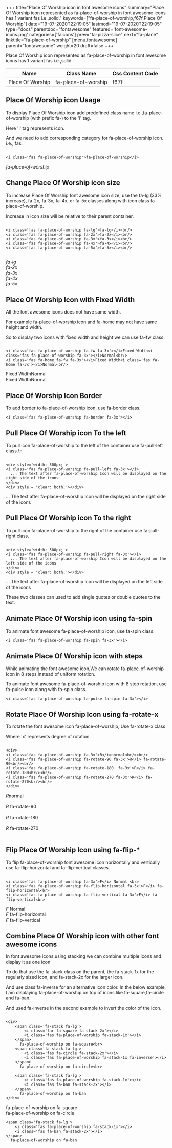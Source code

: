 +++
title="Place Of Worship icon in font awesome icons"
summary="Place Of Worship icon represented as fa-place-of-worship in font awesome icons has 1 variant fas i.e.,solid."
keywords=["fa-place-of-worship,f67f,Place Of Worship"]
date="19-07-2020T22:19:05"
lastmod="19-07-2020T22:19:05"
type="docs"
parentdoc="fontawesome"
featured='font-awesome-icons.png'
categories=['faicons']
prev="fa-pizza-slice"
next="fa-plane"
linktitle="fa-place-of-worship"
[menu.fontawesome]
parent="fontawesome"
weight=20
draft=false
+++


Place Of Worship icon represented as fa-place-of-worship in font awesome icons has 1 variant fas i.e.,solid.

<div class='table-responsive'><table class='table'><thead><tr><th>Name</th><th>Class Name</th><th>Css Content Code</th></tr></thead><tbody><tr><td>Place Of Worship</td><td>fa-place-of-worship</td><td>f67f</td></tr></tbody></table></div>



## Place Of Worship icon Usage

To display Place Of Worship icon add predefined class name i.e.,fa-place-of-worship (with prefix fa-) to the 'i' tag.

Here 'i' tag represents icon.

And we need to add corresponding category for fa-place-of-worship icon. i.e., fas.


```

<i class='fas fa-place-of-worship'>fa-place-of-worship</i>
```

<i class='fas fa-place-of-worship'>fa-place-of-worship</i>




## Change Place Of Worship icon size
To increase Place Of Worship font awesome icon size, use the fa-lg (33% increase), fa-2x, fa-3x, fa-4x, or fa-5x classes along with icon class fa-place-of-worship.

Increase in icon size will be relative to their parent container. 

```

<i class='fas fa-place-of-worship fa-lg'>fa-lg</i><br/>
<i class='fas fa-place-of-worship fa-2x'>fa-2x</i><br/>
<i class='fas fa-place-of-worship fa-3x'>fa-3x</i><br/>
<i class='fas fa-place-of-worship fa-4x'>fa-4x</i><br/>
<i class='fas fa-place-of-worship fa-5x'>fa-5x</i><br/>
            
```

<i class='fas fa-place-of-worship fa-lg'>fa-lg</i><br/>
<i class='fas fa-place-of-worship fa-2x'>fa-2x</i><br/>
<i class='fas fa-place-of-worship fa-3x'>fa-3x</i><br/>
<i class='fas fa-place-of-worship fa-4x'>fa-4x</i><br/>
<i class='fas fa-place-of-worship fa-5x'>fa-5x</i><br/>
            



## Place Of Worship Icon with Fixed Width 

All the font awesome icons does not have same width.

For example fa-place-of-worship icon and fa-home may not have same height and width.

So to display two icons with fixed width and height we can use fa-fw class.


```

<i class='fas fa-place-of-worship fa-fw fa-3x'></i>Fixed Width<i class='fas fa-place-of-worship fa-3x'></i>Normal<br/>
<i class='fas fa-home fa-fw fa-3x'></i>Fixed Width<i class='fas fa-home fa-3x'></i>Normal<br/>
```

<i class='fas fa-place-of-worship fa-fw fa-3x'></i>Fixed Width<i class='fas fa-place-of-worship fa-3x'></i>Normal<br/>
<i class='fas fa-home fa-fw fa-3x'></i>Fixed Width<i class='fas fa-home fa-3x'></i>Normal<br/>



## Place Of Worship Icon Border 

To add border to fa-place-of-worship icon, use fa-border class.


```
<i class='fas fa-place-of-worship fa-border fa-3x'></i>

```
<i class='fas fa-place-of-worship fa-border fa-3x'></i>





## Pull Place Of Worship icon To the left

To pull icon fa-place-of-worship to the left of the container use fa-pull-left class.\n

```

<div style='width: 500px;'>
<i class='fas fa-place-of-worship fa-pull-left fa-3x'></i>
  ... The text after fa-place-of-worship Icon will be displayed on the right side of the icons
</div>
<div style = 'clear: both;'></div>
```

<div style='width: 500px;'>
<i class='fas fa-place-of-worship fa-pull-left fa-3x'></i>
  ... The text after fa-place-of-worship Icon will be displayed on the right side of the icons
</div>
<div style = 'clear: both;'></div>




## Pull Place Of Worship icon To the right
To pull icon fa-place-of-worship to the right of the container use fa-pull-right class.

```

<div style='width: 500px;'>
<i class='fas fa-place-of-worship fa-pull-right fa-3x'></i>
  ... The text after fa-place-of-worship Icon will be displayed on the left side of the icons
</div>
<div style = 'clear: both;'></div>
```

<div style='width: 500px;'>
<i class='fas fa-place-of-worship fa-pull-right fa-3x'></i>
  ... The text after fa-place-of-worship Icon will be displayed on the left side of the icons
</div>
<div style = 'clear: both;'></div>

These two classes can used to add single quotes or double quotes to the text.


## Animate Place Of Worship icon using fa-spin
To animate font awesome fa-place-of-worship icon, use fa-spin class.

```
<i class='fas fa-place-of-worship fa-spin fa-3x'></i>
```
<i class='fas fa-place-of-worship fa-spin fa-3x'></i>




## Animate Place Of Worship icon with steps
While animating the font awesome icon,We can rotate fa-place-of-worship icon in 8 steps instead of uniform rotation.

To animate font awesome fa-place-of-worship icon with 8 step rotation, use fa-pulse icon along with fa-spin class.


```
<i class='fas fa-place-of-worship fa-pulse fa-spin fa-3x'></i>

```
<i class='fas fa-place-of-worship fa-pulse fa-spin fa-3x'></i>





## Rotate Place Of Worship Icon using fa-rotate-x
To rotate the font awesome icon fa-place-of-worship, Use fa-rotate-x class

Where 'x' represents degree of rotation.


```

<div>
<i class='fas fa-place-of-worship fa-3x'>R</i>normal<br/><br/>
<i class='fas fa-place-of-worship fa-rotate-90 fa-3x'>R</i> fa-rotate-90<br/><br/> 
<i class='fas fa-place-of-worship fa-rotate-180  fa-3x'>R</i> fa-rotate-180<br/><br/> 
<i class='fas fa-place-of-worship fa-rotate-270 fa-3x'>R</i> fa-rotate-270<br/><br/>
</div>
```

<div>
<i class='fas fa-place-of-worship fa-3x'>R</i>normal<br/><br/>
<i class='fas fa-place-of-worship fa-rotate-90 fa-3x'>R</i> fa-rotate-90<br/><br/> 
<i class='fas fa-place-of-worship fa-rotate-180  fa-3x'>R</i> fa-rotate-180<br/><br/> 
<i class='fas fa-place-of-worship fa-rotate-270 fa-3x'>R</i> fa-rotate-270<br/><br/>
</div>




## Flip Place Of Worship Icon using fa-flip-*
To flip fa-place-of-worship font awesome icon horizontally and vertically use fa-flip-horizontal and fa-flip-vertical classes. 

```

<i class='fas fa-place-of-worship fa-3x'>F</i> Normal <br>
<i class='fas fa-place-of-worship fa-flip-horizontal fa-3x'>F</i> fa-flip-horizontal<br>
<i class='fas fa-place-of-worship fa-flip-vertical fa-3x'>F</i> fa-flip-vertical<br>
```

<i class='fas fa-place-of-worship fa-3x'>F</i> Normal <br>
<i class='fas fa-place-of-worship fa-flip-horizontal fa-3x'>F</i> fa-flip-horizontal<br>
<i class='fas fa-place-of-worship fa-flip-vertical fa-3x'>F</i> fa-flip-vertical<br>




## Combine Place Of Worship icon with other font awesome icons
In font awesome icons,using stacking we can combine multiple icons and display it as one icon 

To do that use the fa-stack class on the parent, the fa-stack-1x for the regularly sized icon, and fa-stack-2x for the larger icon.

And use class fa-inverse for an alternative icon color. 
In the below example, I am displaying fa-place-of-worship on top of icons like fa-square,fa-circle and fa-ban.

And used fa-inverse in the second example to invert the color of the icon.

```

<div>
    <span class='fa-stack fa-lg'>
        <i class='far fa-square fa-stack-2x'></i>
        <i class='fas fa-place-of-worship fa-stack-1x'></i>
    </span>
      fa-place-of-worship on fa-square<br>
    <span class='fa-stack fa-lg'>
        <i class='fas fa-circle fa-stack-2x'></i>
        <i class='fas fa-place-of-worship fa-stack-1x fa-inverse'></i>
    </span>
      fa-place-of-worship on fa-circle<br>

    <span class='fa-stack fa-lg'>
        <i class='fas fa-place-of-worship fa-stack-1x'></i>
        <i class='fas fa-ban fa-stack-2x'></i>
    </span>
      fa-place-of-worship on fa-ban
</div>
```

<div>
    <span class='fa-stack fa-lg'>
        <i class='far fa-square fa-stack-2x'></i>
        <i class='fas fa-place-of-worship fa-stack-1x'></i>
    </span>
      fa-place-of-worship on fa-square<br>
    <span class='fa-stack fa-lg'>
        <i class='fas fa-circle fa-stack-2x'></i>
        <i class='fas fa-place-of-worship fa-stack-1x fa-inverse'></i>
    </span>
      fa-place-of-worship on fa-circle<br>

    <span class='fa-stack fa-lg'>
        <i class='fas fa-place-of-worship fa-stack-1x'></i>
        <i class='fas fa-ban fa-stack-2x'></i>
    </span>
      fa-place-of-worship on fa-ban
</div>






